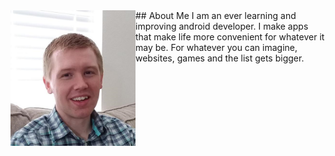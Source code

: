<img align="left" width = "200" src="https://github.com/justinbgent/justinbgent.github.io/blob/master/Untitled.png" /> 
## About Me
I am an ever learning and improving android developer. I make apps that make life more convenient for whatever it may be. For whatever you can imagine, websites, games and the list gets bigger.
